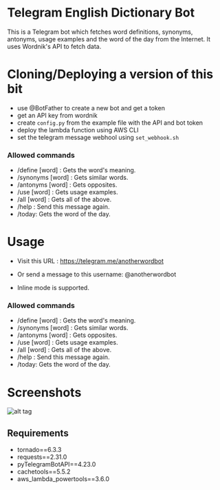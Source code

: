 Telegram English Dictionary Bot
===============================

This is a Telegram bot which fetches word definitions, synonyms, antonyms, usage examples and the word of the day from the Internet.
It uses Wordnik's API to fetch data. 

Cloning/Deploying a version of this bit
=====

* use @BotFather to create a new bot and get a token
* get an API key from wordnik
* create `config.py` from the example file with the API and bot token 
* deploy the lambda function using AWS CLI
* set the telegram message webhool using `set_webhook.sh`

### Allowed commands
* /define [word] : Gets the word's meaning.
* /synonyms [word] : Gets similar words.
* /antonyms [word] : Gets opposites.
* /use [word] : Gets usage examples. 
* /all [word] : Gets all of the above.
* /help : Send this message again.
* /today: Gets the word of the day.


Usage
=====

* Visit this URL : https://telegram.me/anotherwordbot 

* Or send a message to this username: @anotherwordbot

* Inline mode is supported. 

### Allowed commands
* /define [word] : Gets the word's meaning.
* /synonyms [word] : Gets similar words.
* /antonyms [word] : Gets opposites.
* /use [word] : Gets usage examples. 
* /all [word] : Gets all of the above.
* /help : Send this message again.
* /today: Gets the word of the day.

Screenshots
===============

![alt tag](http://i.imgur.com/5bJNzkC.gif)

Requirements
------------

* tornado==6.3.3
* requests==2.31.0
* pyTelegramBotAPI==4.23.0
* cachetools==5.5.2
* aws_lambda_powertools==3.6.0
